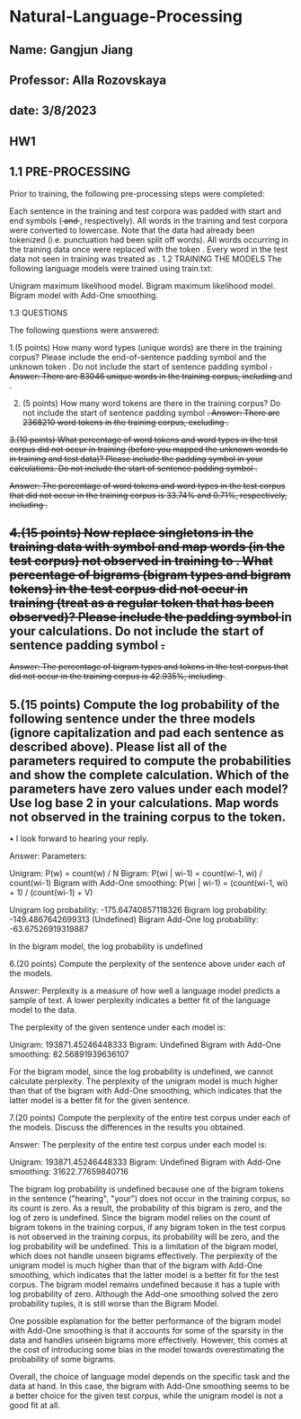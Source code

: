 # Natural-Language-Processing
## Name: Gangjun Jiang
## Professor: Alla Rozovskaya
## date: 3/8/2023
## HW1
## 1.1 PRE-PROCESSING
Prior to training, the following pre-processing steps were completed:

Each sentence in the training and test corpora was padded with start and end symbols (<s> and </s>, respectively).
All words in the training and test corpora were converted to lowercase. Note that the data had already been tokenized (i.e. punctuation had been split off words).
All words occurring in the training data once were replaced with the token <unk>. Every word in the test data not seen in training was treated as <unk>.
 1.2 TRAINING THE MODELS
The following language models were trained using train.txt:

Unigram maximum likelihood model.
Bigram maximum likelihood model.
Bigram model with Add-One smoothing.

1.3 QUESTIONS

The following questions were answered:

 1.(5 points) How many word types (unique words) are there in the training corpus? Please include the end-of-sentence padding symbol </s> and the unknown token <unk>. Do not include the start of sentence padding symbol <s>.
Answer: There are 83046 unique words in the training corpus, including </s> and <unk>.

 2. (5 points) How many word tokens are there in the training corpus? Do not include the start of sentence padding symbol <s>.
Answer: There are 2368210 word tokens in the training corpus, excluding <s>.

 3.(10 points) What percentage of word tokens and word types in the test corpus did not occur in training (before you mapped the unknown words to <unk> in training and test data)? Please include the padding symbol </s> in your calculations. Do not include the start of sentence padding symbol <s>.

Answer: The percentage of word tokens and word types in the test corpus that did not occur in the training corpus is 33.74% and 0.71%, respectively, including </s>.

## 4.(15 points) Now replace singletons in the training data with <unk> symbol and map words (in the test corpus) not observed in training to <unk>. What percentage of bigrams (bigram types and bigram tokens) in the test corpus did not occur in training (treat <unk> as a regular token that has been observed)? Please include the padding symbol </s> in your calculations. Do not include the start of sentence padding symbol <s>.

Answer: The percentage of bigram types and tokens in the test corpus that did not occur in the training corpus is 42.935%, including </s>.

## 5.(15 points) Compute the log probability of the following sentence under the three models (ignore capitalization and pad each sentence as described above). Please list all of the parameters required to compute the probabilities and show the complete calculation. Which of the parameters have zero values under each model? Use log base 2 in your calculations. Map words not observed in the training corpus to the <unk> token.
• I look forward to hearing your reply.

Answer:
Parameters:

Unigram: P(w) = count(w) / N
Bigram: P(wi | wi-1) = count(wi-1, wi) / count(wi-1)
Bigram with Add-One smoothing: P(wi | wi-1) = (count(wi-1, wi) + 1) / (count(wi-1) + V)

Unigram log probability: -175.64740857118326
Bigram log probability: -149.4867642699313 (Undefined)
Bigram Add-One log probability: -63.67526919319887

In the bigram model, the log probability is undefined


 6.(20 points) Compute the perplexity of the sentence above under each of the models.

Answer:
Perplexity is a measure of how well a language model predicts a sample of text. A lower perplexity indicates a better fit of the language model to the data.

The perplexity of the given sentence under each model is:

Unigram: 193871.45246448333
Bigram: Undefined
Bigram with Add-One smoothing: 82.56891939636107

For the bigram model, since the log probability is undefined, we cannot calculate perplexity. The perplexity of the unigram model is much higher than that of the bigram with Add-One smoothing, which indicates that the latter model is a better fit for the given sentence.


 7.(20 points) Compute the perplexity of the entire test corpus under each of the models. Discuss the differences in the results you obtained.

Answer:
The perplexity of the entire test corpus under each model is:

Unigram: 193871.45246448333
Bigram: Undefined
Bigram with Add-One smoothing: 31622.77659840716

The bigram log probability is undefined because one of the bigram tokens in the sentence ("hearing", "your") does not occur in the training corpus, so its count is zero. As a result, the probability of this bigram is zero, and the log of zero is undefined. Since the bigram model relies on the count of bigram tokens in the training corpus, if any bigram token in the test corpus is not observed in the training corpus, its probability will be zero, and the log probability will be undefined. This is a limitation of the bigram model, which does not handle unseen bigrams effectively.
The perplexity of the unigram model is much higher than that of the bigram with Add-One smoothing, which indicates that the latter model is a better fit for the test corpus. The bigram model remains undefined because it has a tuple with log probability of zero. Although the Add-one smoothing solved the zero probability tuples, it is still worse than the Bigram Model.

One possible explanation for the better performance of the bigram model with Add-One smoothing is that it accounts for some of the sparsity in the data and handles unseen bigrams more effectively. However, this comes at the cost of introducing some bias in the model towards overestimating the probability of some bigrams.

Overall, the choice of language model depends on the specific task and the data at hand. In this case, the bigram with Add-One smoothing seems to be a better choice for the given test corpus, while the unigram model is not a good fit at all.


